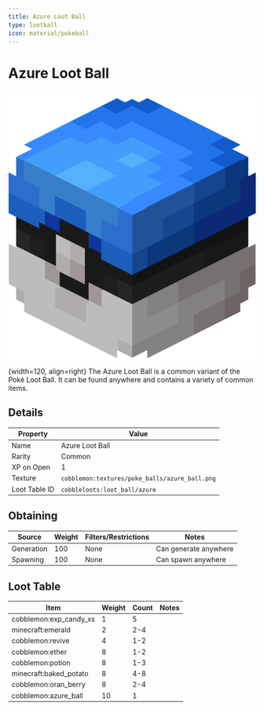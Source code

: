 ```yaml
---
title: Azure Loot Ball
type: lootball
icon: material/pokeball
---
```


# Azure Loot Ball

![Azure Ball](<../../assets/ball/Azure_Ball_(model).png>){width=120, align=right}
The Azure Loot Ball is a common variant of the Poké Loot Ball. It can be found anywhere and contains a variety of common items.

## Details

| Property      | Value                                          |
| ------------- | ---------------------------------------------- |
| Name          | Azure Loot Ball                                |
| Rarity        | Common                                         |
| XP on Open    | 1                                              |
| Texture       | `cobblemon:textures/poke_balls/azure_ball.png` |
| Loot Table ID | `cobbleloots:loot_ball/azure`                  |

## Obtaining

| Source     | Weight | Filters/Restrictions | Notes                 |
| ---------- | ------ | -------------------- | --------------------- |
| Generation | 100    | None                 | Can generate anywhere |
| Spawning   | 100    | None                 | Can spawn anywhere    |

## Loot Table

| Item                   | Weight | Count | Notes |
| ---------------------- | ------ | ----- | ----- |
| cobblemon:exp_candy_xs | 1      | 5     |       |
| minecraft:emerald      | 2      | 2-4   |       |
| cobblemon:revive       | 4      | 1-2   |       |
| cobblemon:ether        | 8      | 1-2   |       |
| cobblemon:potion       | 8      | 1-3   |       |
| minecraft:baked_potato | 8      | 4-8   |       |
| cobblemon:oran_berry   | 8      | 2-4   |       |
| cobblemon:azure_ball   | 10     | 1     |       |
